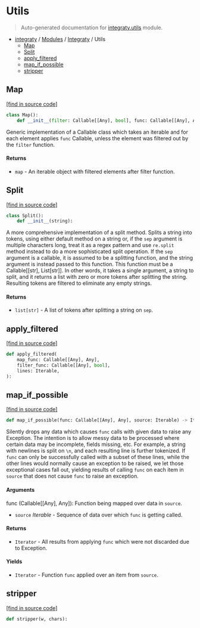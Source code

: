 # Utils

> Auto-generated documentation for [integraty.utils](https://github.com/szaydel/integratyintegraty/utils.py) module.

- [integraty](../README.md#integraty) / [Modules](../MODULES.md#integraty-modules) / [Integraty](index.md#integraty) / Utils
    - [Map](#map)
    - [Split](#split)
    - [apply_filtered](#apply_filtered)
    - [map_if_possible](#map_if_possible)
    - [stripper](#stripper)

## Map

[[find in source code]](https://github.com/szaydel/integratyintegraty/utils.py#L50)

```python
class Map():
    def __init__(filter: Callable[[Any], bool], func: Callable[[Any], Any]):
```

Generic implementation of a Callable class which takes an iterable and for
each element applies `func` Callable, unless the element was filtered out
by the `filter` function.

#### Returns

- `map` - An iterable object with filtered elements after filter function.

## Split

[[find in source code]](https://github.com/szaydel/integratyintegraty/utils.py#L75)

```python
class Split():
    def __init__(string):
```

A more comprehensive implementation of a split method. Splits a string
into tokens, using either default method on a string or, if the `sep`
argument is multiple characters long, treat it as a regex pattern and use
`re.split` method instead to do a more sophisticated split operation.
If the `sep` argument is a callable, it is assumed to be a splitting
function, and the string argument is instead passed to this function. This
function must be a Callable[[str], List[str]]. In other words, it takes a
single argument, a string to split, and it returns a list with zero or
more tokens after splitting the string. Resulting tokens are filtered to
eliminate any empty strings.

#### Returns

- `list[str]` - A list of tokens after splitting a string on `sep`.

## apply_filtered

[[find in source code]](https://github.com/szaydel/integratyintegraty/utils.py#L14)

```python
def apply_filtered(
    map_func: Callable[[Any], Any],
    filter_func: Callable[[Any], bool],
    lines: Iterable,
):
```

## map_if_possible

[[find in source code]](https://github.com/szaydel/integratyintegraty/utils.py#L20)

```python
def map_if_possible(func: Callable[[Any], Any], source: Iterable) -> Iterator:
```

Silently drops any data which causes `func` calls with given data to raise
any Exception. The intention is to allow messy data to be processed where
certain data may be incomplete, fields missing, etc. For example, a string
with newlines is split on `\n`, and each resulting line is further
tokenized. If `func` can only be successfully called with a subset of these
lines, while the other lines would normally cause an exception to be raised,
we let those exceptional cases fall out, yielding results of calling `func`
on each item in `source` that does not cause `func` to raise an exception.

#### Arguments

func (Callable[[Any], Any]): Function being mapped over data in `source`.
- `source` *Iterable* - Sequence of data over which `func` is getting called.

#### Returns

- `Iterator` - All results from applying `func` which were not discarded due to Exception.

#### Yields

- `Iterator` - Function `func` applied over an item from `source`.

## stripper

[[find in source code]](https://github.com/szaydel/integratyintegraty/utils.py#L7)

```python
def stripper(w, chars):
```
